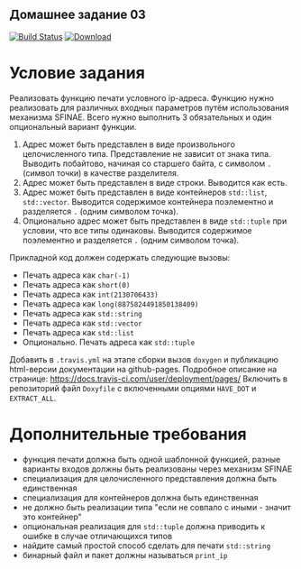## Домашнее задание 03

[![Build Status](https://travis-ci.com/azbyx/print_ip.svg?branch=master&status=created)](https://travis-ci.com/azbyx/print_ip)
[ ![Download](https://api.bintray.com/packages/azbyx/azbyx/print_ip/images/download.svg) ](https://bintray.com/azbyx/azbyx/print_ip/_latestVersion)

# Условие задания

Реализовать функцию печати условного ip-адреса.
Функцию нужно реализовать для различных входных параметров путём использования механизма
SFINAE. Всего нужно выполнить 3 обязательных и один опциональный вариант функции.
1. Адрес может быть представлен в виде произвольного целочисленного типа. Представление
не зависит от знака типа. Выводить побайтово, начиная со старшего байта, с символом `.`
(символ точки) в качестве разделителя.
2. Адрес может быть представлен в виде строки. Выводится как есть.
3. Адрес может быть представлен в виде контейнеров `std::list`, `std::vector`. Выводится
содержимое контейнера поэлементно и разделяется `.` (одним символом точка).
4. Опционально адрес может быть представлен в виде `std::tuple` при условии, что все типы
одинаковы. Выводится содержимое поэлементно и разделяется `.` (одним символом
точка).

Прикладной код должен содержать следующие вызовы:
- Печать адреса как `char(-1)`
- Печать адреса как `short(0)`
- Печать адреса как `int(2130706433)`
- Печать адреса как `long(8875824491850138409)`
- Печать адреса как `std::string`
- Печать адреса как `std::vector`
- Печать адреса как `std::list`
- Опционально. Печать адреса как `std::tuple`

Добавить в `.travis.yml` на этапе сборки вызов `doxygen` и публикацию html-версии документации
на github-pages. Подробное описание на странице:
https://docs.travis-ci.com/user/deployment/pages/
Включить в репозиторий файл `Doxyfile` с включенными опциями `HAVE_DOT` и `EXTRACT_ALL`.

# Дополнительные требования

- функция печати должна быть одной шаблонной функцией, разные варианты входов
должны быть реализованы через механизм SFINAE
- специализация для целочисленного представления должна быть единственная
- специализация для контейнеров должна быть единственная
- не должно быть реализации типа "если не совпало с иными - значит это контейнер"
- опциональная реализация для `std::tuple` должна приводить к ошибке в случае
отличающихся типов
- найдите самый простой способ сделать для печати `std::string`
- бинарный файл и пакет должны называться `print_ip` 
